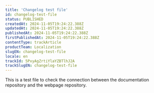 ```yaml
---
title: 'Changelog test file'
id: changelog-test-file
status: PUBLISHED
createdAt: 2024-11-05T19:24:22.388Z
updatedAt: 2024-11-05T19:24:22.388Z
publishedAt: 2024-11-05T19:24:22.388Z
firstPublishedAt: 2024-11-05T19:24:22.388Z
contentType: trackArticle
productTeam: Localization
slugEN: changelog-test-file
locale: en
trackId: 5PxyAgZrtiYlaYZBTlhJ2A
trackSlugEN: changelog-test-file
---
```


This is a test file to check the connection between the documentation repository and the webpage repository.